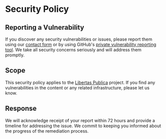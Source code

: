 # Security Policy

## Reporting a Vulnerability

If you discover any security vulnerabilities or issues, please report them using our
[contact form](https://lpub.org/contact) or by using GitHub's
[private vulnerability reporting tool](https://github.com/ucomru/lpub/security).
We take all security concerns seriously and will address them promptly.

## Scope

This security policy applies to the [Libertas Publica](https://github.com/ucomru/lpub) project.
If you find any vulnerabilities in the content or any related infrastructure, please let us know.

## Response

We will acknowledge receipt of your report within 72 hours and provide a timeline for addressing
the issue. We commit to keeping you informed about the progress of the remediation process.
